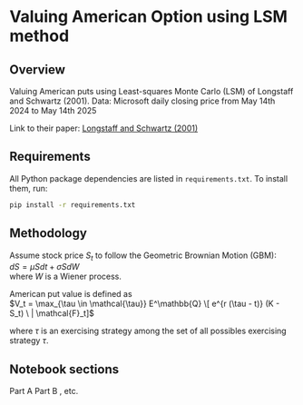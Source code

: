 # Valuing American Option using LSM method

## Overview

Valuing American puts using Least-squares Monte Carlo (LSM) of Longstaff and Schwartz (2001). Data: Microsoft daily closing price from May 14th 2024 to May 14th 2025


Link to their paper: [Longstaff and Schwartz (2001)](https://www.bing.com/ck/a?!&&p=1d4050da31f5a12d1c027a4b687fdee45f2918c6b2ef22d6747ac59175fa0a21JmltdHM9MTc0ODA0NDgwMA&ptn=3&ver=2&hsh=4&fclid=1822aef0-1d75-6a9b-2f67-bdb71c136b36&psq=longstaff+schwartz+LSM+2001+financial+review&u=a1aHR0cHM6Ly9wZW9wbGUubWF0aC5ldGh6LmNoLyU3RWhqZnVycmVyL3RlYWNoaW5nL0xvbmdzdGFmZlNjaHdhcnR6QW1lcmljYW5PcHRpb25zTGVhc3RTcXVhcmVNb250ZUNhcmxvLnBkZg&ntb=1)

## Requirements

All Python package dependencies are listed in `requirements.txt`. To install them, run:

```bash
pip install -r requirements.txt
```

## Methodology

Assume stock price $S_t$ to follow the Geometric Brownian Motion (GBM): <br>
$dS = \mu S dt + \sigma S dW$ <br>
where $W$ is a Wiener process.

American put value is defined as <br>
$V_t = \max_{\tau \in \mathcal{\tau}} E^\mathbb{Q} \[ e^{r (\tau - t)} (K - S_t) \ | \mathcal{F}_t]$ <br>

where $\tau$ is an exercising strategy among the set of all possibles exercising strategy $\tau$.






## Notebook sections
Part A
Part B
, etc.
